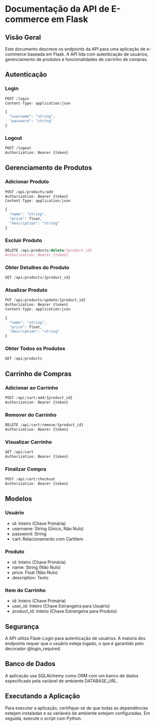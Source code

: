# Documentação da API de E-commerce em Flask

## Visão Geral

Este documento descreve os endpoints da API para uma aplicação de e-commerce baseada em Flask. A API lida com autenticação de usuários, gerenciamento de produtos e funcionalidades de carrinho de compras.

## Autenticação

### Login

```jsx
POST /login
Content-Type: application/json

{
  "username": "string",
  "password": "string"
}
```

### Logout

```jsx
POST /logout
Authorization: Bearer {token}
```

## Gerenciamento de Produtos

### Adicionar Produto

```jsx
POST /api/products/add
Authorization: Bearer {token}
Content-Type: application/json

{
  "name": "string",
  "price": float,
  "description": "string"
}
```

### Excluir Produto

```jsx
DELETE /api/products/delete/{product_id}
Authorization: Bearer {token}
```

### Obter Detalhes do Produto

```jsx
GET /api/products/{product_id}
```

### Atualizar Produto

```jsx
PUT /api/products/update/{product_id}
Authorization: Bearer {token}
Content-Type: application/json

{
  "name": "string",
  "price": float,
  "description": "string"
}
```

### Obter Todos os Produtos

```jsx
GET /api/products
```

## Carrinho de Compras

### Adicionar ao Carrinho

```jsx
POST /api/cart/add/{product_id}
Authorization: Bearer {token}
```

### Remover do Carrinho

```jsx
DELETE /api/cart/remove/{product_id}
Authorization: Bearer {token}
```

### Visualizar Carrinho

```jsx
GET /api/cart
Authorization: Bearer {token}
```

### Finalizar Compra

```jsx
POST /api/cart/checkout
Authorization: Bearer {token}
```

## Modelos

### Usuário

- id: Inteiro (Chave Primária)
- username: String (Único, Não Nulo)
- password: String
- cart: Relacionamento com CartItem

### Produto

- id: Inteiro (Chave Primária)
- name: String (Não Nulo)
- price: Float (Não Nulo)
- description: Texto

### Item do Carrinho

- id: Inteiro (Chave Primária)
- user_id: Inteiro (Chave Estrangeira para Usuário)
- product_id: Inteiro (Chave Estrangeira para Produto)

## Segurança

A API utiliza Flask-Login para autenticação de usuários. A maioria dos endpoints requer que o usuário esteja logado, o que é garantido pelo decorador @login_required.

## Banco de Dados

A aplicação usa SQLAlchemy como ORM com um banco de dados especificado pela variável de ambiente DATABASE_URL.

## Executando a Aplicação

Para executar a aplicação, certifique-se de que todas as dependências estejam instaladas e as variáveis de ambiente estejam configuradas. Em seguida, execute o script com Python.
